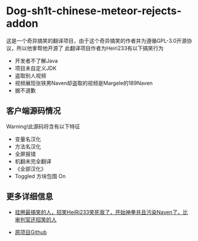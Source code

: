 # Dog-sh1t-chinese-meteor-rejects-addon
这是一个奇异搞笑的翻译项目，由于这个奇异搞笑的作者并为遵循GPL-3.0开源协议，所以他爹帮他开源了
此翻译项目作者为Heiri233有以下搞笑行为

- 开发者不了解Java
- 项目未自定义JDK
- 盗取别人视频
- 视频展现张铁男Naven却盗取的视频是Margele的189Naven
- 据不道歉

## 客户端源码情况
Warning!此源码将含有以下特征

- 变量名汉化
- 方法名汉化
- 全屏报错
- 机翻未完全翻译
- 《全部汉化》
- Toggled 方块包围 On

## 更多详细信息
- [挂圈最搞笑的人，招笑HeiRi233笑死我了，开始神拳并且污染Naven了，比审判官还招笑的人](https://b23.tv/LHsuaeZ)

- [原项目Github](https://github.com/AntiCope/meteor-rejects)
